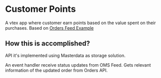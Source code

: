 # Customer Points

A vtex app where customer earn points based on the value spent on their purchases. Based on [Orders Feed Example](https://github.com/vtex-apps/orders-feed-example)

## How this is accomplished?

API it's implemented using Masterdata as storage solution.

An event handler receive status updates from OMS Feed.
Gets relevant information of the updated order from Orders API.
